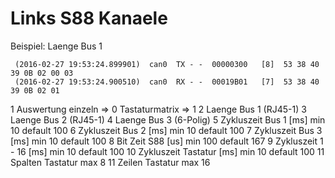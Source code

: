 # Links S88 Kanaele

Beispiel:
Laenge Bus 1
```
 (2016-02-27 19:53:24.899901)  can0  TX - -  00000300   [8]  53 38 40 39 0B 02 00 03
 (2016-02-27 19:53:24.900510)  can0  RX - -  00019B01   [7]  53 38 40 39 0B 02 01
```

 1  Auswertung einzeln => 0  Tastaturmatrix => 1
 2  Laenge Bus 1 (RJ45-1)
 3  Laenge Bus 2 (RJ45-1)
 4  Laenge Bus 3 (6-Polig)
 5  Zykluszeit Bus 1 [ms] min 10 default 100
 6  Zykluszeit Bus 2 [ms] min 10 default 100
 7  Zykluszeit Bus 3 [ms] min 10 default 100
 8  Bit Zeit S88     [us] min 100 default 167
 9 Zykluszeit 1 - 16 [ms] min 10 default 100
10 Zykluszeit Tastatur [ms] min 10 default 100
11 Spalten Tastatur max 8
11 Zeilen  Tastatur max 16


